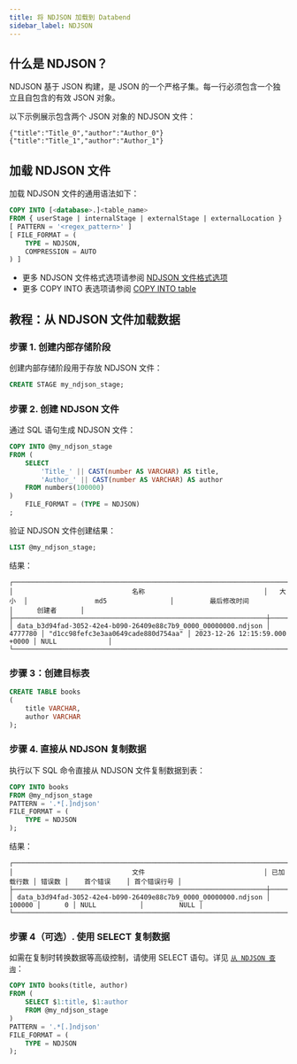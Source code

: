 ```yaml
---
title: 将 NDJSON 加载到 Databend
sidebar_label: NDJSON
---
```


## 什么是 NDJSON？

NDJSON 基于 JSON 构建，是 JSON 的一个严格子集。每一行必须包含一个独立且自包含的有效 JSON 对象。

以下示例展示包含两个 JSON 对象的 NDJSON 文件：

```text
{"title":"Title_0","author":"Author_0"}
{"title":"Title_1","author":"Author_1"}
```

## 加载 NDJSON 文件

加载 NDJSON 文件的通用语法如下：

```sql
COPY INTO [<database>.]<table_name>
FROM { userStage | internalStage | externalStage | externalLocation }
[ PATTERN = '<regex_pattern>' ]
[ FILE_FORMAT = (
    TYPE = NDJSON,
    COMPRESSION = AUTO
) ]
```

- 更多 NDJSON 文件格式选项请参阅 [NDJSON 文件格式选项](/sql/sql-reference/file-format-options#ndjson-options)
- 更多 COPY INTO 表选项请参阅 [COPY INTO table](/sql/sql-commands/dml/dml-copy-into-table)

## 教程：从 NDJSON 文件加载数据

### 步骤 1. 创建内部存储阶段

创建内部存储阶段用于存放 NDJSON 文件：

```sql
CREATE STAGE my_ndjson_stage;
```

### 步骤 2. 创建 NDJSON 文件

通过 SQL 语句生成 NDJSON 文件：

```sql
COPY INTO @my_ndjson_stage
FROM (
    SELECT
        'Title_' || CAST(number AS VARCHAR) AS title,
        'Author_' || CAST(number AS VARCHAR) AS author
    FROM numbers(100000)
)
    FILE_FORMAT = (TYPE = NDJSON)
;
```

验证 NDJSON 文件创建结果：

```sql
LIST @my_ndjson_stage;
```

结果：

```text
┌──────────────────────────────────────────────────────────────────────────────────────────────────────────────────────────────────────────────────────────────────┐
│                              名称                              │   大小  │                 md5                │         最后修改时间          │      创建者      │
├────────────────────────────────────────────────────────────────┼─────────┼────────────────────────────────────┼───────────────────────────────┼──────────────────┤
│ data_b3d94fad-3052-42e4-b090-26409e88c7b9_0000_00000000.ndjson │ 4777780 │ "d1cc98fefc3e3aa0649cade880d754aa" │ 2023-12-26 12:15:59.000 +0000 │ NULL             │
└──────────────────────────────────────────────────────────────────────────────────────────────────────────────────────────────────────────────────────────────────┘
```

### 步骤 3：创建目标表

```sql
CREATE TABLE books
(
    title VARCHAR,
    author VARCHAR
);
```

### 步骤 4. 直接从 NDJSON 复制数据

执行以下 SQL 命令直接从 NDJSON 文件复制数据到表：

```sql
COPY INTO books
FROM @my_ndjson_stage
PATTERN = '.*[.]ndjson'
FILE_FORMAT = (
    TYPE = NDJSON
);
```

结果：

```text
┌──────────────────────────────────────────────────────────────────────────────────────────────────────────────────────────────────┐
│                              文件                              │ 已加载行数 │ 错误数 │    首个错误    │ 首个错误行号 │
├────────────────────────────────────────────────────────────────┼─────────────┼────────┼────────────────┼──────────────┤
│ data_b3d94fad-3052-42e4-b090-26409e88c7b9_0000_00000000.ndjson │      100000 │      0 │ NULL           │         NULL │
└──────────────────────────────────────────────────────────────────────────────────────────────────────────────────────────────────┘
```

### 步骤 4（可选）. 使用 SELECT 复制数据

如需在复制时转换数据等高级控制，请使用 SELECT 语句。详见 [`从 NDJSON 查询`](../04-transform/03-querying-ndjson.md)：

```sql
COPY INTO books(title, author)
FROM (
    SELECT $1:title, $1:author
    FROM @my_ndjson_stage
)
PATTERN = '.*[.]ndjson'
FILE_FORMAT = (
    TYPE = NDJSON
);
```